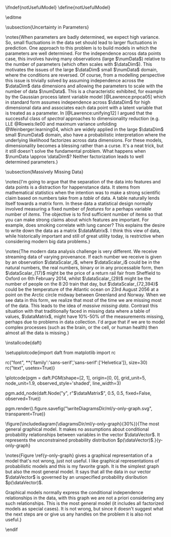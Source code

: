 \ifndef{notUsefulModel}
\define{notUsefulModel}

\editme

\subsection{Uncertainty in Parameters}

\notes{When parameters are badly determined, we expect high variance. So, small fluctuations in the
data set should lead to larger fluctuations in prediction. One approach to this
problem is to build models in which the parameters are well determined.
For the independence across data points case, this involves having many
observations (large $\numData$) relative to the number of parameters
(which often scales with $\dataDim$). This motivates the issues of the
large $\dataDim$ small $\numData$ domain, where the conditions are
reversed. Of course, from a modelling perspective this issue is
trivially solved by assuming independence across the $\dataDim$ data
dimensions and allowing the parameters to scale with the number of data
$\numData$. This is a characteristic exhibited, for example by the
Gaussian process latent variable model [@Lawrence:pnpca05] which in standard form assumes independence
across $\dataDim$ for high dimensional data and associates each data
point with a latent variable that is treated as a parameter. In
[@Lawrence:unifying12] I argued that the successful class of *spectral*
approaches to dimensionality reduction (e.g.
 LLE @Roweis:lle00 and maximum variance unfolding @Weinberger:learning04, which are widely
applied in the large $\dataDim$ small $\numData$ domain, also have a
probabilistic interpretation where the underlying likelihood factorizes
across data dimensions. For these models, dimensionality becomes a blessing rather than a curse. It's a neat trick, but it still doesn't solve the fundamental problem. What happens when $\numData \approx \dataDim$? Neither factorization leads to well determined parameters.}


\subsection{Massively Missing Data}

\notes{I'm going to argue that the separation of the data into
features and data points is a distraction for happenstance data. It
stems from mathematical statistics when the intention was to make a
strong scientific claim based on numbers take from a *table* of
data. A table naturally lends itself towards a matrix form. In these
data a statistical design normally involved measuring a fixed number
of *features* for a perhaps variable number of *items*. The objective
is to find sufficient number of items so that you can make strong
claims about which features are important. For example, does smoking
correlate with lung cancer? This explains the desire to write down the
data as a matrix $\dataMatrix$. I think this view of data, while
historically important and still of great utility today, is
restrictive when considering modern big data problems.}

\notes{The modern data analysis challenge is very different. We receive
streaming data of varying provenance. If each number we receive is given
by an observation $\dataScalar_i$, where $\dataScalar_i$ could be in the
natural numbers, the real numbers, binary or in any processable form,
then $\dataScalar_{17}$ might be the price of a return rail fair from
Sheffield to Oxford on 6th February 2014, whilst $\dataScalar_{29}$
might be the number of people on the 8:20 train that day, but
$\dataScalar_{72,394}$ could be the temperature of the Atlantic ocean on
23rd August 2056 at a point on the Arctic circle midway between Greenland
and Norway. When we see data in this form, we realize that most of the
time we are missing most of the data. This leads to the idea of *massive
missing data*. Contrast this situation with that traditionally faced in
missing data where a table of values, $\dataMatrix$, might have 10%-50%
of the measurements missing, perhaps due to problems in data collection.
I'd argue that if we are to model complex processes (such as the brain,
or the cell, or human health) then almost all the data is missing.}

\installcode{daft}

\setupplotcode{import daft
from matplotlib import rc

rc("font", **{'family':'sans-serif','sans-serif':['Helvetica']}, size=30)
rc("text", usetex=True)}

\plotcode{pgm = daft.PGM(shape=[2, 1],
               origin=[0, 0], 
               grid_unit=5, 
               node_unit=1.9, 
               observed_style='shaded',
              line_width=3)

pgm.add_node(daft.Node("y", r"$\dataMatrix$", 0.5, 0.5, fixed=False, observed=True))

pgm.render().figure.savefig("\writeDiagramsDir/ml/y-only-graph.svg", transparent=True)}


\figure{\includediagram{\diagramsDir/ml/y-only-graph}{30%}}{The most general graphical model. It makes no assumptions about conditional probability relationships between variables in the vector $\dataVector$. It represents the unconstrained probability distribution $p(\dataVector)$.}{y-only-graph}

\notes{Figure \ref{y-only-graph} gives a graphical representation of a
model that's not wrong, just not useful. I like graphical
representations of probabilistic models and this is my favorite
graph.  It is the simplest graph but also the most general model. It
says that all the data in our vector $\dataVector$ is governed by an
unspecified probability disribution $p(\dataVector)$.

Graphical models normally
express the conditional independence relationships in the data, with
this graph we are not a priori considering any such relationships. This
is the most general model (it includes all factorized models as special
cases). It is not wrong, but since it doesn't suggest what the next
steps are or give us any handles on the problem it is also not useful.}

\endif
